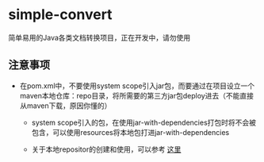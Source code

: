 # simple-convert
简单易用的Java各类文档转换项目，正在开发中，请勿使用

## 注意事项

* 在pom.xml中，不要使用system scope引入jar包，而要通过在项目设立一个maven本地仓库：repo目录，将所需要的第三方jar包deploy进去（不能直接从maven下载，原因你懂的）

    * system scope引入的包，在使用jar-with-dependencies打包时将不会被包含，可以使用resources将本地包打进jar-with-dependencies
    
    * 关于本地repositor的创建和使用，可以参考 [这里](http://www.liumapp.com/articles/2019/04/12/1555053553824.html)
    
    
    

